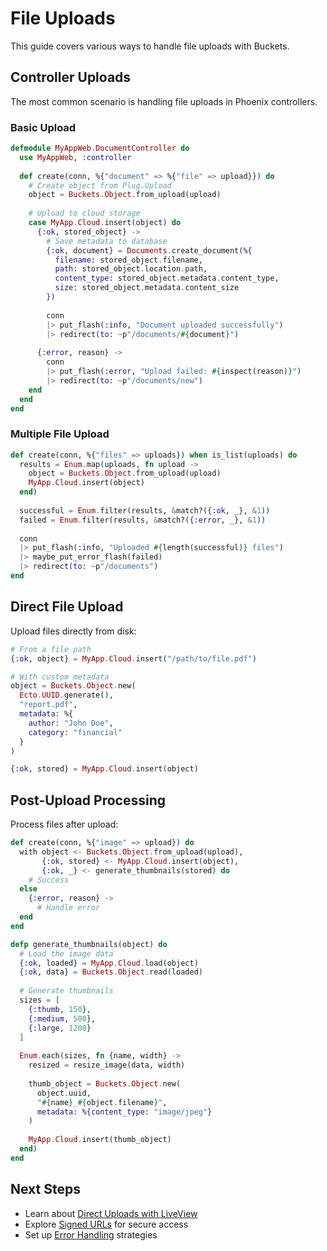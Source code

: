 # File Uploads

This guide covers various ways to handle file uploads with Buckets.

## Controller Uploads

The most common scenario is handling file uploads in Phoenix controllers.

### Basic Upload

```elixir
defmodule MyAppWeb.DocumentController do
  use MyAppWeb, :controller
  
  def create(conn, %{"document" => %{"file" => upload}}) do
    # Create object from Plug.Upload
    object = Buckets.Object.from_upload(upload)
    
    # Upload to cloud storage
    case MyApp.Cloud.insert(object) do
      {:ok, stored_object} ->
        # Save metadata to database
        {:ok, document} = Documents.create_document(%{
          filename: stored_object.filename,
          path: stored_object.location.path,
          content_type: stored_object.metadata.content_type,
          size: stored_object.metadata.content_size
        })
        
        conn
        |> put_flash(:info, "Document uploaded successfully")
        |> redirect(to: ~p"/documents/#{document}")
        
      {:error, reason} ->
        conn
        |> put_flash(:error, "Upload failed: #{inspect(reason)}")
        |> redirect(to: ~p"/documents/new")
    end
  end
end
```

### Multiple File Upload

```elixir
def create(conn, %{"files" => uploads}) when is_list(uploads) do
  results = Enum.map(uploads, fn upload ->
    object = Buckets.Object.from_upload(upload)
    MyApp.Cloud.insert(object)
  end)
  
  successful = Enum.filter(results, &match?({:ok, _}, &1))
  failed = Enum.filter(results, &match?({:error, _}, &1))
  
  conn
  |> put_flash(:info, "Uploaded #{length(successful)} files")
  |> maybe_put_error_flash(failed)
  |> redirect(to: ~p"/documents")
end
```

## Direct File Upload

Upload files directly from disk:

```elixir
# From a file path
{:ok, object} = MyApp.Cloud.insert("/path/to/file.pdf")

# With custom metadata
object = Buckets.Object.new(
  Ecto.UUID.generate(),
  "report.pdf",
  metadata: %{
    author: "John Doe",
    category: "financial"
  }
)

{:ok, stored} = MyApp.Cloud.insert(object)
```

## Post-Upload Processing

Process files after upload:

```elixir
def create(conn, %{"image" => upload}) do
  with object <- Buckets.Object.from_upload(upload),
       {:ok, stored} <- MyApp.Cloud.insert(object),
       {:ok, _} <- generate_thumbnails(stored) do
    # Success
  else
    {:error, reason} -> 
      # Handle error
  end
end

defp generate_thumbnails(object) do
  # Load the image data
  {:ok, loaded} = MyApp.Cloud.load(object)
  {:ok, data} = Buckets.Object.read(loaded)
  
  # Generate thumbnails
  sizes = [
    {:thumb, 150},
    {:medium, 500},
    {:large, 1200}
  ]
  
  Enum.each(sizes, fn {name, width} ->
    resized = resize_image(data, width)
    
    thumb_object = Buckets.Object.new(
      object.uuid,
      "#{name}_#{object.filename}",
      metadata: %{content_type: "image/jpeg"}
    )
    
    MyApp.Cloud.insert(thumb_object)
  end)
end
```

## Next Steps

- Learn about [Direct Uploads with LiveView](direct-uploads-liveview.html)
- Explore [Signed URLs](signed-urls.html) for secure access
- Set up [Error Handling](error-handling.html) strategies